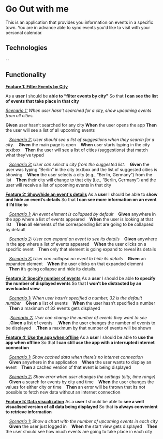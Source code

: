 # Go Out with me

This is an application that provides you information on events in a specific town. You are in advance able to sync events you'd like to visit with your personal calendar.

## Technologies

--

## Functionality

**<ins>Feature 1: Filter Events by City</ins>**

As a **user**
I should be **able to “filter events by city”**
So that **I can see the list of events that take place in that city**

<ins>*Scenario 1:</ins> When user hasn’t searched for a city, show upcoming events from all cities.*

**Given** user hasn’t searched for any city
**When** the user opens the app
**Then** the user will see a list of all upcoming events

&nbsp;&nbsp;&nbsp;<ins>*Scenario 2:</ins> User should see a list of suggestions when they search for a city.*
&nbsp;&nbsp;&nbsp;**Given** the main page is open
&nbsp;&nbsp;&nbsp;**When** user starts typing in the city textbox
&nbsp;&nbsp;&nbsp;**The**n the user will see a list of cities (suggestions) that match what they’ve typed

&nbsp;&nbsp;&nbsp;<ins>*Scenario 3:</ins> User can select a city from the suggested list.*
&nbsp;&nbsp;&nbsp;**Given** the user was typing “Berlin” in the city textbox and the list of suggested cities is showing
&nbsp;&nbsp;&nbsp;**When** the user selects a city (e.g., “Berlin, Germany”) from the list
&nbsp;&nbsp;&nbsp;**Then** their city will change to that city (i.e., “Berlin, Germany”) and the user will receive a list of upcoming events in that city

<ins>**Feature 2: Show/hide an event's details**</ins>
As a **user**
I should be able to **show and hide an event’s details**
So that **I can see more information on an event if I’d like to**

&nbsp;&nbsp;&nbsp;<ins>*Scenario 1:</ins> An event element is collapsed by default*
&nbsp;&nbsp;&nbsp;**Given** anywhere in the app where a list of events appeared
&nbsp;&nbsp;&nbsp;**When** the user is looking at that list
&nbsp;&nbsp;&nbsp;**Then** all elements of the corresponding list are going to be collapsed by default

&nbsp;&nbsp;&nbsp;<ins>*Scenario 2:</ins> User can expand an event to see its details*
&nbsp;&nbsp;&nbsp;**Given** anywhere in the app where a list of events appeared
&nbsp;&nbsp;&nbsp;**When** the user clicks on a specific event
&nbsp;&nbsp;&nbsp;**Then** only that element is going expand to reveal its details

&nbsp;&nbsp;&nbsp;<ins>*Scenario 3:</ins> User can collapse an event to hide its details*
&nbsp;&nbsp;&nbsp;**Given** an expanded element
&nbsp;&nbsp;&nbsp;**When** the user clicks on that expanded element
&nbsp;&nbsp;&nbsp;**Then** it’s going collapse and hide its details.

<ins>**Feature 3: Specify number of events**</ins>
As a **user**
I should be able **to specify the number of displayed events**
So that **I won’t be distracted by an overloaded view**

&nbsp;&nbsp;&nbsp;<ins>*Scenario 1:</ins> When user hasn’t specified a number, 32 is the default number*
&nbsp;&nbsp;&nbsp;**Given** a list of events
&nbsp;&nbsp;&nbsp;**When** the user hasn’t specified a number
&nbsp;&nbsp;&nbsp;**Then** a maximum of 32 events gets displayed

&nbsp;&nbsp;&nbsp;.<ins>*Scenario 2:</ins> User can change the number of events they want to see*
&nbsp;&nbsp;&nbsp;.**Given** a list of events
&nbsp;&nbsp;&nbsp;.**When** the user changes the number of events to be displayed
&nbsp;&nbsp;&nbsp;.**Then** a maximum by that number of events will be shown

<ins>**Feature 4: Use the app when offline**</ins>
As a **user**
I should be able to **use the app when offline**
So that **I can still use the app with a interrupted internet connection**

&nbsp;&nbsp;&nbsp;<ins>*Scenario 1:</ins> Show cached data when there’s no internet connection*
&nbsp;&nbsp;&nbsp;**Given** anywhere in the application
&nbsp;&nbsp;&nbsp;**When** the user wants to display an event
&nbsp;&nbsp;&nbsp;**Then** a cached version of that event is being displayed

&nbsp;&nbsp;&nbsp;<ins>*Scenario 2:</ins> Show error when user changes the settings (city, time range)*
&nbsp;&nbsp;&nbsp;**Given** a search for events by city and time
&nbsp;&nbsp;&nbsp;**When** the user changes the values for either city or time
&nbsp;&nbsp;&nbsp;**Then** an error will be thrown that its not possible to fetch new data without an internet connection

<ins>**Feature 5: Data visualization**</ins>
As a **user**
I should be able to **see a well visualised version of all data being displayed**
So that **is always convenient to retrieve information**

&nbsp;&nbsp;&nbsp;<ins>*Scenario 1:</ins> Show a chart with the number of upcoming events in each city*
&nbsp;&nbsp;&nbsp;**Given** the user just logged in
&nbsp;&nbsp;&nbsp;**When** the start view gets displayed
&nbsp;&nbsp;&nbsp;**Then** the user should see how much events are going to take place in each city

